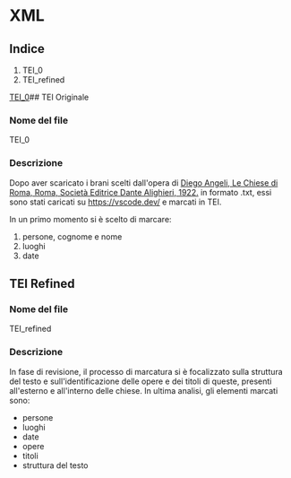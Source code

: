 # XML

## Indice 
1. TEI_0
2. TEI_refined

[TEI_0](TEI-0)## TEI Originale

### Nome del file 
TEI_0

### Descrizione 
Dopo aver scaricato i brani scelti dall'opera di [Diego Angeli, Le Chiese di Roma, Roma, Società Editrice Dante Alighieri, 1922.](https://archive.org/details/lechiesediromagu00ange_0/page/n7/mode/2up) in formato .txt, essi sono stati caricati su https://vscode.dev/ e marcati in TEI.

In un primo momento si è scelto di marcare: 
 1. persone, cognome e nome 
 2. luoghi 
 3. date 

## TEI Refined 

### Nome del file 
TEI_refined

### Descrizione 
In fase di revisione, il processo di marcatura si è focalizzato sulla struttura del testo e sull'identificazione delle opere e dei titoli di queste, presenti all'esterno e all'interno delle chiese. In ultima analisi, gli elementi marcati sono: 

- persone
- luoghi
- date
- opere
- titoli 
- struttura del testo 

